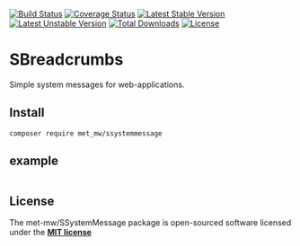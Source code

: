 [![Build Status](https://travis-ci.org/met-mw/SSystemMessage.svg?branch=master)](https://travis-ci.org/met-mw/SSystemMessage)
[![Coverage Status](https://coveralls.io/repos/github/met-mw/SSystemMessage/badge.svg?branch=master)](https://coveralls.io/github/met-mw/SSystemMessage?branch=master)
[![Latest Stable Version](https://poser.pugx.org/met_mw/ssystemmessage/v/stable)](https://packagist.org/packages/met_mw/ssystemmessage)
[![Latest Unstable Version](https://poser.pugx.org/met_mw/ssystemmessage/v/unstable)](https://packagist.org/packages/met_mw/ssystemmessage)
[![Total Downloads](https://poser.pugx.org/met_mw/ssystemmessage/downloads)](https://packagist.org/packages/met_mw/ssystemmessage)
[![License](https://poser.pugx.org/met_mw/ssystemmessage/license)](https://packagist.org/packages/met_mw/ssystemmessage)
# SBreadcrumbs
Simple system messages for web-applications.

## Install
```
composer require met_mw/ssystemmessage
```

## example
```

```

## License
The met-mw/SSystemMessage package is open-sourced software licensed under the **[MIT license](https://opensource.org/licenses/MIT)**